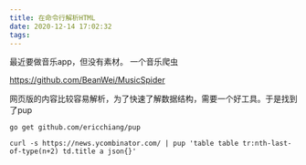 ```yaml
---
title: 在命令行解析HTML
date: 2020-12-14 17:02:32
tags:
---
```


最近要做音乐app，但没有素材。 一个音乐爬虫

https://github.com/BeanWei/MusicSpider

网页版的内容比较容易解析，为了快速了解数据结构，需要一个好工具。于是找到了pup

```
go get github.com/ericchiang/pup

curl -s https://news.ycombinator.com/ | pup 'table table tr:nth-last-of-type(n+2) td.title a json{}'
```

